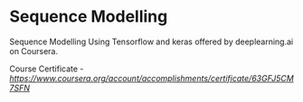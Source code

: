 # Sequence Modelling
Sequence Modelling Using Tensorflow and keras offered by deeplearning.ai on Coursera. 

Course Certificate - *https://www.coursera.org/account/accomplishments/certificate/63GFJ5CM7SFN*

